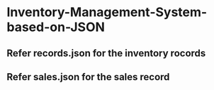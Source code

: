 # Inventory-Management-System-based-on-JSON

## Refer records.json for the inventory rocords

## Refer sales.json for the sales record
